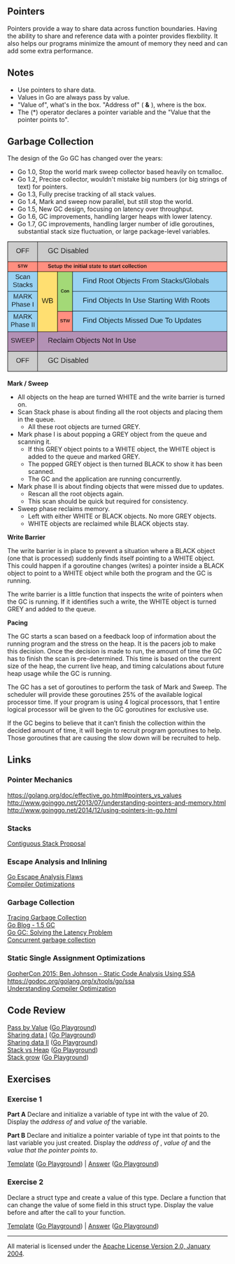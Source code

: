 ## Pointers

Pointers provide a way to share data across function boundaries. Having the ability to share and reference data with a pointer provides flexbility. It also helps our programs minimize the amount of memory they need and can add some extra performance.

## Notes

* Use pointers to share data.
* Values in Go are always pass by value.
* "Value of", what's in the box. "Address of" ( **&** ), where is the box.
* The (*) operator declares a pointer variable and the "Value that the pointer points to".

## Garbage Collection

The design of the Go GC has changed over the years:
* Go 1.0, Stop the world mark sweep collector based heavily on tcmalloc.
* Go 1.2, Precise collector, wouldn't mistake big numbers (or big strings of text) for pointers.
* Go 1.3, Fully precise tracking of all stack values.
* Go 1.4, Mark and sweep now parallel, but still stop the world.
* Go 1.5, New GC design, focusing on latency over throughput.
* Go 1.6, GC improvements, handling larger heaps with lower latency.
* Go 1.7, GC improvements, handling larger number of idle goroutines, substantial stack size fluctuation, or large package-level variables.

![figure1](GC_Algorithm.png?v=2)

**Mark / Sweep**

* All objects on the heap are turned WHITE and the write barrier is turned on.
* Scan Stack phase is about finding all the root objects and placing them in the queue.
    * All these root objects are turned GREY.
* Mark phase I is about popping a GREY object from the queue and scanning it.
    * If this GREY object points to a WHITE object, the WHITE object is added to the queue and marked GREY.
    * The popped GREY object is then turned BLACK to show it has been scanned.
    * The GC and the application are running concurrently.
* Mark phase II is about finding objects that were missed due to updates.
    * Rescan all the root objects again.
    * This scan should be quick but required for consistency.
* Sweep phase reclaims memory.
    * Left with either WHITE or BLACK objects. No more GREY objects.
    * WHITE objects are reclaimed while BLACK objects stay.

**Write Barrier**

The write barrier is in place to prevent a situation where a BLACK object (one that is processed) suddenly finds itself pointing to a WHITE object. This could happen if a goroutine changes (writes) a pointer inside a BLACK object to point to a WHITE object while both the program and the GC is running.

The write barrier is a little function that inspects the write of pointers when the GC is running. If it identifies such a write, the WHITE object is turned GREY and added to the queue.

**Pacing**

The GC starts a scan based on a feedback loop of information about the running program and the stress on the heap. It is the pacers job to make this decision. Once the decision is made to run, the amount of time the GC has to finish the scan is pre-determined. This time is based on the current size of the heap, the current live heap, and timing calculations about future heap usage while the GC is running.

The GC has a set of goroutines to perform the task of Mark and Sweep. The scheduler will provide these goroutines 25% of the available logical processor time. If your program is using 4 logical processors, that 1 entire logical processor will be given to the GC goroutines for exclusive use.

If the GC begins to believe that it can’t finish the collection within the decided amount of time, it will begin to recruit program goroutines to help. Those goroutines that are causing the slow down will be recruited to help.

## Links

### Pointer Mechanics

https://golang.org/doc/effective_go.html#pointers_vs_values  
http://www.goinggo.net/2013/07/understanding-pointers-and-memory.html  
http://www.goinggo.net/2014/12/using-pointers-in-go.html

### Stacks

[Contiguous Stack Proposal](https://docs.google.com/document/d/1wAaf1rYoM4S4gtnPh0zOlGzWtrZFQ5suE8qr2sD8uWQ/pub)

### Escape Analysis and Inlining

[Go Escape Analysis Flaws](https://docs.google.com/document/d/1CxgUBPlx9iJzkz9JWkb6tIpTe5q32QDmz8l0BouG0Cw)  
[Compiler Optimizations](https://github.com/golang/go/wiki/CompilerOptimizations)

### Garbage Collection

[Tracing Garbage Collection](https://en.wikipedia.org/wiki/Tracing_garbage_collection)  
[Go Blog - 1.5 GC](https://blog.golang.org/go15gc)  
[Go GC: Solving the Latency Problem](https://www.youtube.com/watch?v=aiv1JOfMjm0&index=16&list=PL2ntRZ1ySWBf-_z-gHCOR2N156Nw930Hm)  
[Concurrent garbage collection](http://rubinius.com/2013/06/22/concurrent-garbage-collection)

### Static Single Assignment Optimizations

[GopherCon 2015: Ben Johnson - Static Code Analysis Using SSA](https://www.youtube.com/watch?v=D2-gaMvWfQY)  
https://godoc.org/golang.org/x/tools/go/ssa  
[Understanding Compiler Optimization](https://www.youtube.com/watch?v=FnGCDLhaxKU)

## Code Review

[Pass by Value](example1/example1.go) ([Go Playground](http://play.golang.org/p/qnCX0kVwRH))  
[Sharing data I](example2/example2.go) ([Go Playground](http://play.golang.org/p/6GUcA7-x3j))  
[Sharing data II](example3/example3.go) ([Go Playground](http://play.golang.org/p/KRKrUCcTYe))  
[Stack vs Heap](example4/example4.go) ([Go Playground](http://play.golang.org/p/88QkRhKk53))  
[Stack grow](example5/example5.go) ([Go Playground](http://play.golang.org/p/tpDOwBCvqW))  

## Exercises

### Exercise 1

**Part A** Declare and initialize a variable of type int with the value of 20. Display the _address of_ and _value of_ the variable.

**Part B** Declare and initialize a pointer variable of type int that points to the last variable you just created. Display the _address of_ , _value of_ and the _value that the pointer points to_.

[Template](exercises/template1/template1.go) ([Go Playground](http://play.golang.org/p/ZiVZzVkMqk)) |
[Answer](exercises/exercise1/exercise1.go) ([Go Playground](http://play.golang.org/p/ARXt9Ddawc))

### Exercise 2

Declare a struct type and create a value of this type. Declare a function that can change the value of some field in this struct type. Display the value before and after the call to your function.

[Template](exercises/template2/template2.go) ([Go Playground](http://play.golang.org/p/qT4JMQDzpD)) |
[Answer](exercises/exercise2/exercise2.go) ([Go Playground](http://play.golang.org/p/DS8DZnEg6i))
___
All material is licensed under the [Apache License Version 2.0, January 2004](http://www.apache.org/licenses/LICENSE-2.0).
